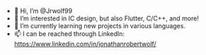 - 👋 Hi, I’m @Jrwolf99
- 👀 I’m interested in IC design, but also Flutter, C/C++, and more!
- 🌱 I’m currently learning new projects in various languages.
- 📫 I can be reached through LinkedIn: https://www.linkedin.com/in/jonathanrobertwolf/
